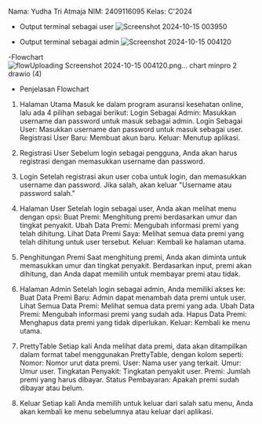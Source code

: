 Nama: Yudha Tri Atmaja 
NIM: 2409116095 
Kelas: C'2024

- Output terminal sebagai user
![Screenshot 2024-10-15 003950](https://github.com/user-attachments/assets/eac02b82-f70c-4cd1-82fc-08fef34537c8)

- Output terminal sebagai admin
![Screenshot 2024-10-15 004120](https://github.com/user-attachments/assets/9e970817-e357-49e4-b6dd-21ca2d50d88b)

-Flowchart 
![flow![Uploading Screenshot 2024-10-15 004120.png…]()
chart minpro 2 drawio (4)](https://github.com/user-attachments/assets/a30ec78a-df89-4685-8734-da7f51726b22)

- Penjelasan Flowchart
1)  Halaman Utama
Masuk ke dalam program asuransi kesehatan online, lalu ada 4 pilihan sebagai berikut:
Login Sebagai Admin: Masukkan username dan password untuk masuk sebagai admin.
Login Sebagai User: Masukkan username dan password untuk masuk sebagai user.
Registrasi User Baru: Membuat akun baru.
Keluar: Menutup aplikasi.

3) Registrasi User
Sebelum login sebagai pengguna, Anda akan harus registrasi dengan memasukkan username dan password.

4) Login
Setelah registrasi akun user coba untuk login, dan memasukkan username dan password. Jika salah, akan keluar "Username atau password salah."

5) Halaman User
Setelah login sebagai user, Anda akan melihat menu dengan opsi:
Buat Premi: Menghitung premi berdasarkan umur dan tingkat penyakit.
Ubah Data Premi: Mengubah informasi premi yang telah dihitung.
Lihat Data Premi Saya: Melihat semua data premi yang telah dihitung untuk user tersebut.
Keluar: Kembali ke halaman utama.

5) Penghitungan Premi
Saat menghitung premi, Anda akan diminta untuk memasukkan umur dan tingkat penyakit. Berdasarkan input, premi akan dihitung, dan Anda dapat memilih untuk membayar premi atau tidak.

6) Halaman Admin
Setelah login sebagai admin, Anda memiliki akses ke:
Buat Data Premi Baru: Admin dapat menambah data premi untuk user.
Lihat Semua Data Premi: Melihat semua data premi yang ada.
Ubah Data Premi: Mengubah informasi premi yang sudah ada.
Hapus Data Premi: Menghapus data premi yang tidak diperlukan.
Keluar: Kembali ke menu utama.

7) PrettyTable
Setiap kali Anda melihat data premi, data akan ditampilkan dalam format tabel menggunakan PrettyTable, dengan kolom seperti:
Nomor: Nomor urut data premi.
User: Nama user yang terkait.
Umur: Umur user.
Tingkatan Penyakit: Tingkatan penyakit user.
Premi: Jumlah premi yang harus dibayar.
Status Pembayaran: Apakah premi sudah dibayar atau belum.

8) Keluar
Setiap kali Anda memilih untuk keluar dari salah satu menu, Anda akan kembali ke menu sebelumnya atau keluar dari aplikasi.
